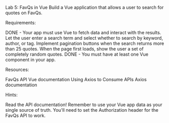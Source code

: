 Lab 5: FavQs in Vue
Build a Vue application that allows a user to search for quotes on FavQs.

Requirements:

DONE - Your app must use Vue to fetch data and interact with the results.
Let the user enter a search term and select whether to search by keyword, author, or tag.
Implement pagination buttons when the search returns more than 25 quotes.
When the page first loads, show the user a set of completely random quotes.
DONE - You must have at least one Vue component in your app.

Resources:

FavQs API
Vue documentation
Using Axios to Consume APIs
Axios documentation

Hints:

Read the API documentation!
Remember to use your Vue app data as your single source of truth.
You'll need to set the Authorization header for the FavQs API to work.